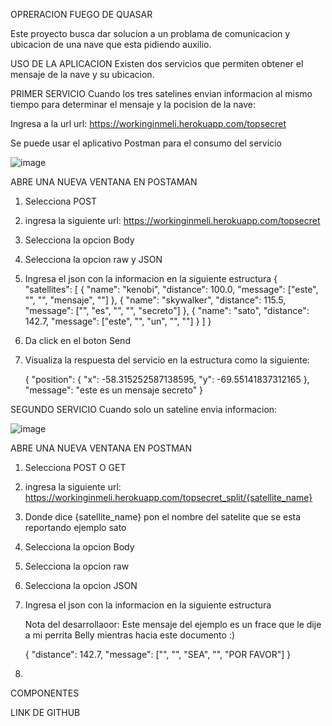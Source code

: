 OPRERACION FUEGO DE QUASAR

Este proyecto busca dar solucion a un problama de comunicacion y ubicacion de una nave que esta pidiendo  auxilio.

USO DE LA APLICACION
Existen dos servicios que permiten obtener el mensaje de la nave y su ubicacion.

PRIMER SERVICIO
Cuando los tres satelines envian informacion al mismo tiempo para determinar el mensaje y la pocision de la nave:

Ingresa a la url
url: https://workinginmeli.herokuapp.com/topsecret

Se puede usar el aplicativo Postman para el consumo del servicio


![image](https://user-images.githubusercontent.com/3359026/116325137-146c5680-a787-11eb-9cc2-1dab8391a3cb.png)

ABRE UNA NUEVA VENTANA EN POSTAMAN

1. Selecciona POST
2. ingresa la siguiente url: https://workinginmeli.herokuapp.com/topsecret
3. Selecciona la opcion Body
4. Selecciona la opcion raw y JSON
5. Ingresa el json con la informacion en la siguiente estructura
   {
    "satellites": [
        {
            "name": "kenobi",
            "distance": 100.0,
            "message": ["este", "", "", "mensaje", ""]
        },
        {
            "name": "skywalker",
            "distance": 115.5,
            "message": ["", "es", "", "", "secreto"]
        },
        {
            "name": "sato",
            "distance": 142.7,
            "message": ["este", "", "un", "", ""]
        }
    ]
}

6. Da click en el boton Send
7. Visualiza la respuesta del servicio en la estructura como la siguiente:
   
   {
    "position": {
        "x": -58.315252587138595,
        "y": -69.55141837312165
    },
    "message": "este es un mensaje secreto"
  }


SEGUNDO SERVICIO
Cuando solo un sateline envia informacion:

![image](https://user-images.githubusercontent.com/3359026/116325887-d8d28c00-a788-11eb-8942-1a2eb3e80d81.png)

ABRE UNA NUEVA VENTANA EN POSTMAN

1. Selecciona POST O GET
2. ingresa la siguiente url: https://workinginmeli.herokuapp.com/topsecret_split/{satellite_name}
3. Donde dice {satellite_name} pon el nombre del satelite que se esta reportando ejemplo sato
4. Selecciona la opcion Body
5. Selecciona la opcion raw 
6. Selecciona la opcion JSON
7. Ingresa el json con la informacion en la siguiente estructura

   Nota del desarrollaoor: Este mensaje del ejemplo es un frace que le dije a mi perrita Belly mientras hacia este documento :)
   
   {
    "distance": 142.7,
    "message": ["", "", "SEA", "", "POR FAVOR"]
   }
9. 

COMPONENTES


LINK DE GITHUB

